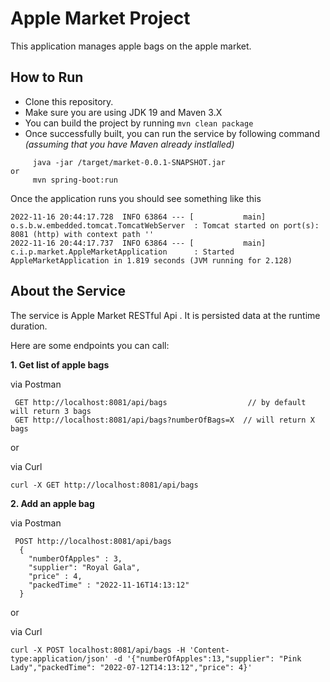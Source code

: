 # Apple Market  Project


This application manages apple bags on the apple market.

## How to Run
- Clone this repository.
- Make sure you are using JDK 19 and Maven 3.X
- You can build the project by running `mvn clean package`
- Once successfully built, you can run the service by following command *(assuming that you have Maven already instlalled)*

```
     java -jar /target/market-0.0.1-SNAPSHOT.jar
or
     mvn spring-boot:run
```

Once the application runs you should see something like this

~~~
2022-11-16 20:44:17.728  INFO 63864 --- [           main] o.s.b.w.embedded.tomcat.TomcatWebServer  : Tomcat started on port(s): 8081 (http) with context path ''
2022-11-16 20:44:17.737  INFO 63864 --- [           main] c.i.p.market.AppleMarketApplication      : Started AppleMarketApplication in 1.819 seconds (JVM running for 2.128)

~~~

## About the Service

The service is Apple Market RESTful Api . It is persisted data at the runtime duration.

Here are some endpoints you can call:

**1. Get list of apple bags**

via Postman
```
 GET http://localhost:8081/api/bags                  // by default will return 3 bags
 GET http://localhost:8081/api/bags?numberOfBags=X  // will return X bags
```

or 

via Curl

```
curl -X GET http://localhost:8081/api/bags

```


**2. Add an apple bag**

via Postman

```
 POST http://localhost:8081/api/bags
  {
    "numberOfApples" : 3,
    "supplier": "Royal Gala",
    "price" : 4,
	"packedTime" : "2022-11-16T14:13:12"
  }

```
or 

via Curl

```
curl -X POST localhost:8081/api/bags -H 'Content-type:application/json' -d '{"numberOfApples":13,"supplier": "Pink Lady","packedTime": "2022-07-12T14:13:12","price": 4}'

```
